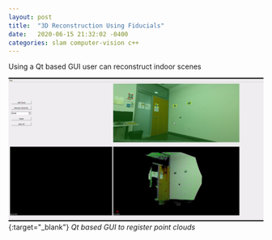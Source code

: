 ```yaml
---
layout: post
title:  "3D Reconstruction Using Fiducials"
date:   2020-06-15 21:32:02 -0400
categories: slam computer-vision c++
---
```

Using a Qt based GUI user can reconstruct indoor scenes

[![Image](/images/demo.png)](https://github.com/sha-kil/LiveAlignment){:target="_blank"}
*Qt based GUI to register point clouds*